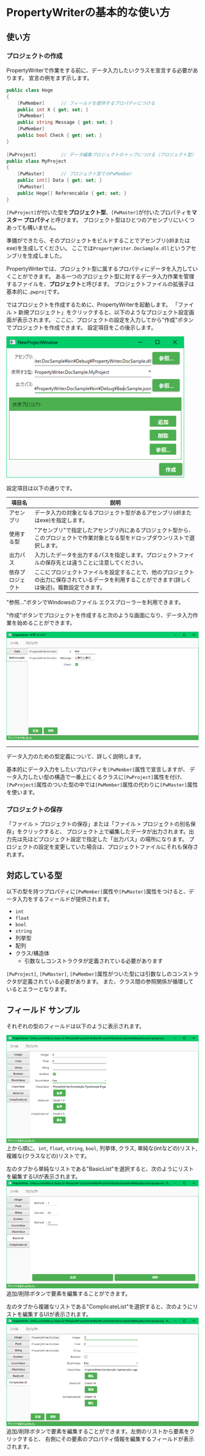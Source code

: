 # PropertyWriterの基本的な使い方

## 使い方

### プロジェクトの作成

PropertyWriterで作業をする前に、データ入力したいクラスを宣言する必要があります。
宣言の例をまず示します。

```csharp
public class Hoge
{
    [PwMember]      // フィールドを提供するプロパティにつける
    public int X { get; set; }
    [PwMember]
    public string Message { get; set; }
    [PwMember]
    public bool Check { get; set; }
}

[PwProject]         // データ編集プロジェクトのトップにつける（プロジェクト型）
public class MyProject
{
    [PwMaster]      // プロジェクト型でのPwMember
    public int[] Data { get; set; }
    [PwMaster]
    public Hoge[] Referencable { get; set; }
}
```

`[PwProject]`が付いた型を**プロジェクト型**、`[PwMaster]`が付いたプロパティを**マスター プロパティ**と呼びます。
プロジェクト型はひとつのアセンブリにいくつあっても構いません。

準備ができたら、そのプロジェクトをビルドすることでアセンブリ(dllまたはexe)を生成してください。
ここでは`PropertyWriter.DocSample.dll`というアセンブリを生成しました。

PropertyWriterでは、プロジェクト型に属するプロパティにデータを入力していくことができます。
ある一つのプロジェクト型に対するデータ入力作業を管理するファイルを、**プロジェクト**と呼びます。
プロジェクトファイルの拡張子は基本的に`.pwproj`です。

ではプロジェクトを作成するために、PropertyWriterを起動します。
「ファイル > 新規プロジェクト」をクリックすると、以下のようなプロジェクト設定画面が表示されます。
ここに、プロジェクトの設定を入力してから"作成"ボタンでプロジェクトを作成できます。
設定項目をこの後示します。

![プロジェクト設定](img/ProjectSetting.png)

設定項目は以下の通りです。

|項目名|説明|
|---|---|
|アセンブリ|データ入力の対象となるプロジェクト型があるアセンブリ(dllまたはexe)を指定します。|
|使用する型|"アセンブリ"で指定したアセンブリ内にあるプロジェクト型から、このプロジェクトで作業対象となる型をドロップダウンリストで選択します。|
|出力パス|入力したデータを出力するパスを指定します。プロジェクトファイルの保存先とは違うことに注意してください。|
|依存プロジェクト|ここにプロジェクトファイルを設定することで、他のプロジェクトの出力に保存されているデータを利用することができます(詳しくは後述)。複数設定できます。|

"参照…"ボタンでWindowsのファイル エクスプローラーを利用できます。

"作成"ボタンでプロジェクトを作成すると次のような画面になり、データ入力作業を始めることができます。

![プロジェクトの基本](img/Sample1.png)

---

データ入力のための型定義について、詳しく説明します。

基本的にデータ入力をしたいプロパティを`[PwMember]`属性で宣言しますが、
データ入力したい型の構造で一番上にくるクラスに`[PwProject]`属性を付け、
`[PwProject]`属性のついた型の中では`[PwMember]`属性の代わりに`[PwMaster]`属性を使います。

### プロジェクトの保存

「ファイル > プロジェクトの保存」または「ファイル > プロジェクトの別名保存」をクリックすると、
プロジェクト上で編集したデータが出力されます。出力先は先ほどプロジェクト設定で指定した「出力パス」の場所になります。
プロジェクトの設定を変更していた場合は、プロジェクトファイルにそれも保存されます。

## 対応している型

以下の型を持つプロパティに`[PwMember]`属性や`[PwMaster]`属性をつけると、データ入力をするフィールドが提供されます。

* `int`
* `float`
* `bool`
* `string`
* 列挙型
* 配列
* クラス/構造体
    * 引数なしコンストラクタが定義されている必要があります

`[PwProject]`, `[PwMaster]`, `[PwMember]`属性がついた型には引数なしのコンストラクタが定義されている必要があります。
また、クラス間の参照関係が循環しているとエラーとなります。

## フィールド サンプル

それぞれの型のフィールドは以下のように表示されます。

![](img/Types1.png)
上から順に、`int`, `float`, `string`, `bool`, 列挙体, クラス, 単純な(intなどの)リスト, 複雑な(クラスなどの)リストです。

左のタブから単純なリストである"BasicList"を選択すると、次のようにリストを編集するUIが表示されます。
![](img/Types2.png)
追加/削除ボタンで要素を編集することができます。

左のタブから複雑なリストである"ComplicateList"を選択すると、次のようにリストを編集するUIが表示されます。
![](img/Types3.png)
追加/削除ボタンで要素を編集することができます。左側のリストから要素をクリックすると、
右側にその要素のプロパティ情報を編集するフィールドが表示されます。

